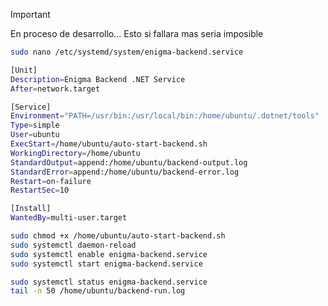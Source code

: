 > [!IMPORTANT]
> En proceso de desarrollo... Esto si fallara mas seria imposible

```bash
sudo nano /etc/systemd/system/enigma-backend.service
```

```bash
[Unit]
Description=Enigma Backend .NET Service
After=network.target

[Service]
Environment="PATH=/usr/bin:/usr/local/bin:/home/ubuntu/.dotnet/tools"
Type=simple
User=ubuntu
ExecStart=/home/ubuntu/auto-start-backend.sh
WorkingDirectory=/home/ubuntu
StandardOutput=append:/home/ubuntu/backend-output.log
StandardError=append:/home/ubuntu/backend-error.log
Restart=on-failure
RestartSec=10

[Install]
WantedBy=multi-user.target
```

```bash
sudo chmod +x /home/ubuntu/auto-start-backend.sh
sudo systemctl daemon-reload
sudo systemctl enable enigma-backend.service
sudo systemctl start enigma-backend.service
```

```bash
sudo systemctl status enigma-backend.service
tail -n 50 /home/ubuntu/backend-run.log
```
